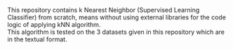 This repository contains k Nearest Neighbor (Supervised Learning Classifier) from scratch, means without using external libraries for the code logic of applying kNN algorithm. <br>
This algorithm is tested on the 3 datasets given in this repository which are in the textual format.
